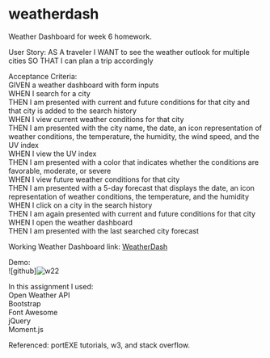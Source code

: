 # weatherdash
Weather Dashboard for week 6 homework.

User Story:
AS A traveler
I WANT to see the weather outlook for multiple cities
SO THAT I can plan a trip accordingly


Acceptance Criteria:  
GIVEN a weather dashboard with form inputs  
WHEN I search for a city  
THEN I am presented with current and future conditions for that city and that city is added to the search history  
WHEN I view current weather conditions for that city  
THEN I am presented with the city name, the date, an icon representation of weather conditions, the temperature, the humidity, the wind speed, and the UV index  
WHEN I view the UV index  
THEN I am presented with a color that indicates whether the conditions are favorable, moderate, or severe  
WHEN I view future weather conditions for that city  
THEN I am presented with a 5-day forecast that displays the date, an icon representation of weather conditions, the temperature, and the humidity  
WHEN I click on a city in the search history  
THEN I am again presented with current and future conditions for that city  
WHEN I open the weather dashboard  
THEN I am presented with the last searched city forecast 


Working Weather Dashboard link:   [WeatherDash](https://tbonexas.github.io/weatherdash/)

Demo:  
![github]![w22](https://user-images.githubusercontent.com/67118229/93568543-2d856d00-f945-11ea-9eea-4bff8efee3b7.gif)

In this assignment I used:  
Open Weather API  
Bootstrap   
Font Awesome  
jQuery  
Moment.js  

Referenced: portEXE tutorials, w3, and stack overflow.

